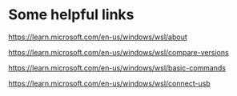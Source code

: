# Some helpful links

<https://learn.microsoft.com/en-us/windows/wsl/about>

<https://learn.microsoft.com/en-us/windows/wsl/compare-versions>

<https://learn.microsoft.com/en-us/windows/wsl/basic-commands>

<https://learn.microsoft.com/en-us/windows/wsl/connect-usb>
